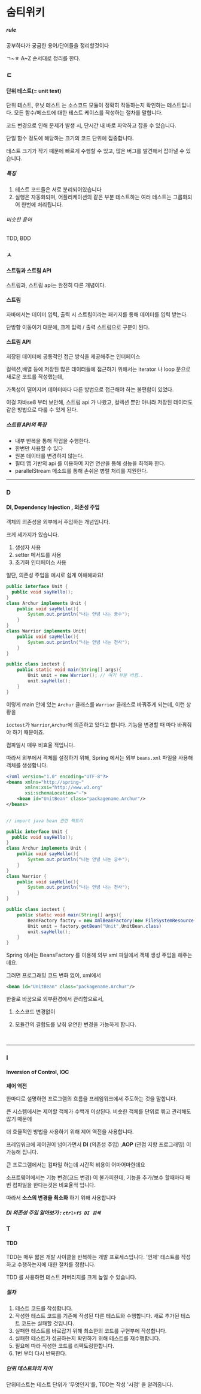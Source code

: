 # 숨티위키

##### rule

공부하다가 궁금한 용어/단어들을 정리할것이다

ㄱ~ㅎ A~Z 순서대로 정리를 한다.

### ㄷ

#### 단위 테스트(= unit test)  

단위 테스트, 유닛 테스트 는 소스코드 모듈이 정확히 작동하는지 확인하는 테스트입니다. 모든 함수/메소드에 대한 테스트 케이스를 작성하는 절차를 말합니다. 

코드 변경으로 인해 문제가 발생 시, 단시간 내 바로 파악하고 잡을 수 있습니다.

단일 함수 정도에 해당하는 크기의 코드 단위에 집중합니다.

테스트 크기가 작기 때문에 빠르게 수행할 수 있고, 많은 버그를 발견해서 잡아낼 수 있습니다.

##### 특징

1. 테스트 코드들은 서로 분리되어있습니다
2. 실행은 자동화되며, 어플리케이션의 같은 부분 테스트하는 여러 테스트는 그룹화되어 한번에 처리됩니다.



###### 비슷한 용어

TDD, BDD



### ㅅ

#### 스트림과 스트림 API

스트림과, 스트림 api는 완전히 다른 개념이다.



#### 스트림

자바에서는 데이터 입력, 출력 시 스트림이라는 패키지를 통해 데이터를 입력 받는다. 

단방향 이동이기 대문에, 크게 입력 / 출력 스트림으로 구분이 된다.

#### 스트림 API

저장된 데이터에 공통적인 접근 방식을 제공해주는 인터페이스

컬렉션,배열 등에 저장된 많은 데이터들에 접근하기 위해서는 iterator 나 loop 문으로 새로운 코드를 작성했는데,

가독성이 떨어지며 데이터마다 다른 방법으로 접근해야 하는 불편함이 있었다.

이걸 자바se8 부터 보안해, 스트림 api 가 나왔고, 컬렉션 뿐만 아니라 저장된 데이터도 같은 방법으로 다룰 수 있게 된다.

##### 스트림 API의 특징

- 내부 반복을 통해 작업을 수행한다.
- 한번만 사용할 수 있다
- 원본 데이터를 변경하지 않는다.
- 필터 맵 기반의 api 를 이용하여 지연 연산을 통해 성능을 최적화 한다.
- parallelStream 메소드를 통해 손쉬운 병렬 처리를 지원한다.

-----

 

### D

#### DI, Dependency Injection , 의존성 주입

객체의 의존성을 외부에서 주입하는 개념입니다.

크게 세가지가 있습니다.

1. 생성자 사용
2. setter 메서드를 사용
3. 초기화 인터페이스 사용 

일단, 의존성 주입을 예시로 쉽게 이해해봐요!

```java
public interface Unit {
  public void sayHello();
}
class Archur implements Unit {
    public void sayHello(){
        System.out.println("나는 안녕 나는 궁수");
    }
}
class Warrior implements Unit{
    public void sayHello(){
        System.out.println("나는 안녕 나는 전사");
    }
}

public class ioctest {
    public static void main(String[] args){
        Unit unit = new Warrior(); // 여기 부분 바뀜..
        unit.sayHello();
    }
}
```

이렇게 main 안에 있는 `Archur` 클래스를 `Warrior` 클래스로 바꿔주게 되는데, 이런 상황을

`ioctest`가 `Warrior`,`Archur`에 의존하고 있다고 합니다. 기능을 변경할 때 마다 바꿔줘야 하기 때문이죠. 

컴파일시 매우 비효율 적입니다. 

따라서 외부에서 객체를 설정하기 위해, Spring 에서는 외부 `beans.xml`  파일을 사용해 객체를 생성합니다.

```xml
<?xml version="1.0" encoding="UTF-8"?>
<beans xmlns="http://spring~"
       xmlns:xsi="http://www.w3.org"
       xsi:schemaLocation="~">
	<bean id="UnitBean" class="packagename.Archur"/>
</beans>
       
```

```java
// import java bean 관련 팩토리

public interface Unit {
  public void sayHello();
}
class Archur implements Unit {
    public void sayHello(){
        System.out.println("나는 안녕 나는 궁수");
    }
}
class Warrior {
    public void sayHello(){
        System.out.println("나는 안녕 나는 전사");
    }
}

public class ioctest {
    public static void main(String[] args){
        BeanFactory factry = new XmlBeanFactory(new FileSystemResource("resource/beans.xml"));
        Unit unit = factory.getBean("Unit",UnitBean.class) 
        unit.sayHello();
    }
}
```

Spring 에서는 BeansFactory 를 이용해 외부 xml 파일에서 객체 생성 주입을 해주는데요.

그러면 프로그래밍 코드 변화 없이, xml에서

```xml
<bean id="UnitBean" class="packagename.Archur"/>
```

한줄로 바꿈으로 외부환경에서 관리함으로서, 

1. 소스코드 변경없이 

2. 모듈간의 결합도를 낮춰 유연한 변경을 가능하게 합니다.

   ​

---



### I

#### Inversion of Control, IOC

**제어 역전**

한마디로 설명하면 프로그램의 흐름을 프레임워크에서 주도하는 것을 말합니다. 

큰 시스템에서는 제어할 객체가 수백개 이상된다. 비슷한 객체를 단위로 묶고 관리해도 많기 때문에 

더 효율적인 방법을 사용하기 위해 제어 역전을 사용합니다.

프레임워크에 제어권이 넘어가면서 **DI** (의존성 주입) ,**AOP** (관점 지향 프로그래밍) 이 가능해 집니다.

큰 프로그램에서는 컴파일 하는데 시간적 비용이 어마어마한데요

소프트웨어에서는 기능 변경(코드 변경) 이 불가피한데, 기능을 추가/보수 할때마다 매번 컴파일을 한다는것은 비효율적 입니다.

따라서 **소스의 변경을 최소화** 하기 위해 사용합니다

##### DI 의존성 주입 알아보기 :  `ctrl+f5 DI 검색 `





### T

#### TDD

TDD는 매우 짧은 개발 사이클을 반복하는 개발 프로세스입니다.  '언제' 테스트를 작성하고 수행하는지에 대한 절차를 정합니다. 

TDD 를 사용하면 테스트 커버리지를 크게 높일 수 있습니다. 

##### 절차

1. 테스트 코드를 작성합니다.
2. 작성한 테스트 코드를 기존에 작성된 다른 테스트와 수행합니다. 새로 추가된 테스트 코드는 실패할 것입니다.
3. 실패한 테스트를 바로잡기 위해 최소한의 코드를 구현부에 작성합니다.
4. 실패한 테스트가 성공하는지 확인하기 위해 테스트를 재수행합니다.
5. 필요에 따라 작성한 코드를 리펙토링한합니다.
6. 1번 부터 다시 반복한다.

##### 단위 테스트와의 차이

단위테스트는 테스트 단위가 '무엇인지'를, TDD는 작성 '시점' 을 알려줍니다.